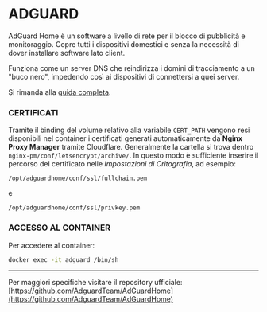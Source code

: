 # ADGUARD

AdGuard Home è un software a livello di rete per il blocco di pubblicità e monitoraggio. Copre tutti i dispositivi domestici e senza la necessità di dover installare software lato client.

Funziona come un server DNS che reindirizza i domini di tracciamento a un "buco nero", impedendo così ai dispositivi di connettersi a quei server.

Si rimanda alla [guida completa](https://github.com/AdguardTeam/AdGuardHome/wiki/Getting-Started).

### CERTIFICATI
Tramite il binding del volume relativo alla variabile `CERT_PATH` vengono resi disponibili nel container i certificati generati automaticamente da **Nginx Proxy Manager** tramite Cloudflare.
Generalmente la cartella si trova dentro `nginx-pm/conf/letsencrypt/archive/`.
In questo modo è sufficiente inserire il percorso del certificato nelle *Impostazioni di Critografia*, ad esempio:
```
/opt/adguardhome/conf/ssl/fullchain.pem
```
e
```
/opt/adguardhome/conf/ssl/privkey.pem
```

### ACCESSO AL CONTAINER
Per accedere al container:
```bash
docker exec -it adguard /bin/sh
```


---
Per maggiori specifiche visitare il repository ufficiale:
[https://github.com/AdguardTeam/AdGuardHome](https://github.com/AdguardTeam/AdGuardHome)